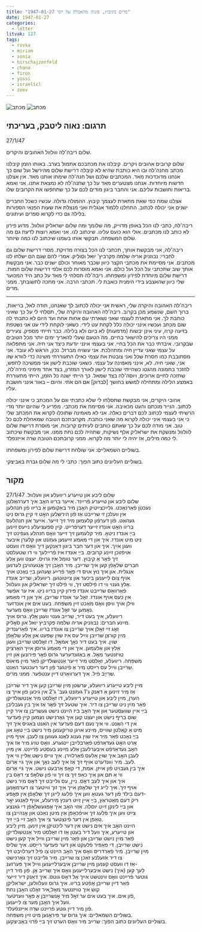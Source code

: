 ```yaml
---
title: "1947-01-27 מרים בקיבוץ, סוניה מתאבלת על יוסי"
date: 1947-01-27
categories:
  - letter
litvak: 127
tags:
  - rivka
  - miriam
  - sonia
  - hirschajzenfeld
  - chana
  - firon
  - yossi
  - israelicl
  - zeev
---
```


![מכתב](/pupko-papers/assets/images/1947-01-27-miriam.jpg)
![מכתב](/pupko-papers/assets/images/1947-01-27-sonia.jpg)

## תרגום: נאוה ליטבק, בעריכתי
27/1/47

שלום ריבה'לה ווולוול האהובים והיקרים.

שלום קרובים אהובים ויקרים. קיבלנו את מכתבכם אתמול בערב. באותו הזמן קיבלנו מכתב
מחנה'לה ובו היא כותבת שהיא לא קיבלה דרישת שלום מהירשל ועל שום כך אנחנו מדוכדכות מאד.
המכתבים שלכם ושל חנה'לה שימחו אותנו מאד. אין אצלנו חדשות מיוחדות. אנחנו מצטערים מאד
על כך שחנה'לה לא נמצאת אתנו. אני ואמא בריאות וחושבות עליכם.
אני והחבר ביגון מודים לכם על כך שתחפשו את הקרובים שלו.

אצלנו שמח כפי שאת מתארת לעצמך קיבוץ. ההמולה גדולה. עכשיו כשכל החברים ישנים אני יכולה
לכתוב.
התחלנו ללמוד אנגלית ואני מנצלת את שעות הפנאי הספורות בלילה גם כדי לקרוא ספרים
ועיתונים.

ריבה'לה, כתבי לנו הכל באופן מדוייק, מה שלומך ומה שלום ישראליק ווולוול.
מדוע פירון לא כותב לנו מכתבים. אולי הוא כועס עלינו. שיכתוב לנו. אני ואמא רוצות לדעת
גם מה שלום המשפחה. תבקשי אותו בשמנו שיכתוב לנו כמה שיותר.

ריבה'לה, אני מבקשת אותך, תכתבי לנו הכל בצורה מדויקת.
מסרי דרישת שלום גם לחברי: נבוזניק אריה שלמה פקרביץ' יואל וסוׄליק.
אמרי להם שגם הם ישלחו לנו מכתבים. אני מסיימת את מכתבי הקצר כיוון שכבר מאוחר וכולם
ישנים כבר. אני מבקשת אותך שוב שתכתבי על הכל ועל כולם. אני ואמא מוסרות לכם אלפי דרישות
שלום חמות. דרישת שלום מיוחדת לפירון ומשפחתו. ריבה'לה תסלחי לי מאד על כתב היד המכוער
שלי כיוון שהאצבע בידי הימנית כואבת לי.
תכתבי הרבה. אני מחכה לתשובתך. ממני מרים.

---

ריבה'לה האהובה והיקרה שלי, ראשית אני יכולה לכתוב לך שאנחנו, תודה לאל, בריאות, ברוך
השם, שנשמע מכן בקרוב. ריבה'לה האהובה והיקרה שלי, תסלחי לי על כך שאיני כותבת לך.
אני מתארת לעצמי שאני נשארתי עם אחות אחת ועד היום לא כתבתי לה שום מכתב ועכשיו  אינני
יכולה כלל לקחת עט לידי. כשאני לוקחת לידי עט אני נשטפת בזיעה קרה, עיני אינן יבשות
(מדמעות) לא ביום ולא בלילה. כבר חייתי מספיק. צעירים ממני היו צריכים להישאר בחיים.
מה הטעם שעלי להאריך ימים יותר מכל הטובים שבקרובי. איבדתי כבר את הכל בחיי. אני בעצמי
אינני יודעת כיצד אני חיה. אני מתפלאה על עצמי שאני עדיין חיה ומתהלכת. אני עשויה מברזל.
נכון, הראש לא עובד. אני מסתובבת כמו חסרת שכל ואני צובטת את עצמי כאילו התעוררתי
משינה כדי לוודא שזו אני, שאני חיה. לא, אינני מאמינה על עצמי. כשאני שוכבת לישון אני ממשיכה
לחפש, להזכר בתמונה מהגטו כשהייתי שוכבת לישון לאורך המזרון, בצד אחד מימיני מירה'לה,
שתזכה לחיים ארוכים, ויוסה'לה בצד שמאל. כך הייתי ישנה כל הזמן, הייתי מתעוררת באמצע
הלילה ומתחילה למשש בחושך [לבדוק] אם הם אתי. והיום – באור אינני חושבת עליו.

אהובי היקרים, אני מבקשת שתסלחו לי שלא כתבתי וגם על המכתב כי אינני יכולה לכתוב.
הנייר מוכתם והעט מכאיבה. אני מסיימת את מכתבי. מפריע לי שהיום יותר מדי הרשיתי לעצמי
לכתוב לכם דברים כאלה. אני לא מאמינה שתוכלו לקרוא את המכתב שלי כי אני בעצמי איני יכולה
לקרוא מה שאני כותבת. מקרובתכם הטובה שמאחלת לכם כל טוב. אני מודה לכם על כך שאתם
כותבים לעיתים קרובות. אני מוסרת דרישת שלום לוולוול ומנשקת את ישראליק אלף נשיקות,
שתהיה לכם נחת ממנו. אני מבקשת שיכתוב לי כמה מילים, אז יהיה לי יותר מה לקרוא. ממני
קרובתכם הטובה שרה אייזנפלד.

בשוליים השמאליים: אני שולחת דרישת שלום לפירון ומשפחתו.

בשוליים העליונים כתוב הפוך: כתבי לי מה שלום גברת באביצקי.



## מקור

שלום ליבע און טײַערע ריוועלע און וועלוול. 27/1/47  
שלום ליבע און טײַערע פֿרײַנד. אײַער בריוו האׇב איך דערהאַלטן  
נעכטן פֿאַרנאַכט. גלײַכצײַטיק האׇבן מיר באַקומען אַ בריוו פֿון חנהלען  
אין וועלכן זי שרײַבט אַז פֿון הירשלען האׇט זי קייַן גרוס ניט  
געהאַט. פֿון דערפֿון קלעמען מיר זיך זייער. אײַער און חנהלעס  
בריוו האׇט אונדז זייער דערפֿרײַט. קײַן ספעציעלע נײַעס  זײַנען  
בײַ אונדז ניטאׇ. מיר קלעמען זיך זייער וואׇס חנהלע געפֿינט זיך  
ניט מיט אונדז. איך און די מאמע זײַענען געזונט און קלערן איבער  
וועגן אײַך. איך און דער חבר ביגון דאַנקען דיך וואׇס דו וועסט  
אויפֿזוכן זײַנע קרובים. בײַ אונדז איז פֿריילעך ווי דו שטעלסט  
זיך פֿאׇר אַ קיבוץ. דער טומל איז גרויס. יעצט ווען אַלע  
חברים שלאׇפֿן קען איך שרײַבן. מיר האׇבן זיך אׇנגעהויבן לערנען  
אנגלית. און איך נוץ אויס די פּאׇר פֿרײַע שעהען בײַ נאַכט אויך  
אויף צום לייענען ביכער און צײַטונגען. ריוועלע, שרײַב אונדז  
אַלץ גענוי ווי דו פֿילסט זיך, ווי פֿילט זיך ישראליק און וועלוול.  
פֿאַרוואׇס שרײַבט אונדז פּירון קײַן בריוו ניט. איז ער אפֿשר  
אין כעס אויף אונדז. זאׇל ער אונדז שרײַבן. איך און די מאַמע  
ווילן אויך וויסן וואׇס מאַכט זײַן משפּחה. בעט אים אין אונדזער  
נאׇמען ער זאׇל אונדז שרײַבן וואׇס מערער.  
ריוועלע, איך בעט דיר, שרײַב גענוי וועגן אַלץ. גרוס אויך  
מײַנע חברים: נבוזניק אריה שלמה פּקרביץ יואל און סאׇליק.  
זאׇג זיי זאׇלן אויך שרײַבן צו אונדז בריוו. איך פֿאַרענדיק  
מײַן קורצן שרײַבן ווײַל עס איז שוין שפּעט און אַלע שלאׇפֿן  
שוין. איך בעט דיר נאׇך אמאׇל. דו זאׇלסט שרײַבן וועגן  
אַלץ און אַלעמען. איך און די מאַמע גרוסן אײַך האַרציק  
טויזנטער מאׇל. אַ באַזונדערער גרוס פֿאַר פּירונען און זײַן  
משפּחה. ריוועלע, זאׇלסט מיר זייער אַנטשולדיקן פֿאַר מײַן מיאוס  
שרײַבן ווײַל עס רײַסט מיר אַ פֿינגער פֿון דער רעכטער האַנט.  
שרײַַב פֿיל. איך דערוואַרט דײַן ענטפֿער. ממני מרים.  
  
מיין ליבע טייַערע ריוועלע, ערשטן מײַן שרײַבן קען איך דיר שרײַבן  
אַז מיר זײַנען אַ דאַנק ג'1 געזונט געב' ג'2 אין גיכען פֿון אײַך צו  
הערן, מײַן ליבע און טייַערע ריוועלע, דו זאׇלסט מיר אַנטשולדיקן  
פֿאַר מײַן ניט שרײבן צו דיר.  איך שטעל זיך פֿאׇר אַז איך בין געבליבן  
בײַ איין שוועסטער און איך האׇב ביז הײַנט נישט געשריבן צו איר קיין  
שום בריף נישט און יעצט קען איך גאׇרנישט נעמען קיין פֿעדער  
אין די האַנט. ווי איך נעם דעם פֿעדער אין האַנט באַגיס איך זיך  
מיט אַ קאַלטן שווייס, מײַנע אויגן טריקענען מיר נישט בײַ טאׇג און  
בײַ נאַכט פֿאַר מיר איז שוין גענוג לאַנג געווען צו לעבן. אויף מײַן  
אׇרט האׇט געדאַרפֿט פֿאַרבלײַבן ייִנגערע. וואׇס טויג מיר אַז איך  
האׇב געדאַרפֿט איבערלעבן אַלע מײַנע בעסטע פֿרײַנט. אין מײַן  
לעבן האׇב איך שוין אַלעס פֿאַרלוירן. איך ווייס נישט אַליין ווי איך  
לעב. מיר וווּנדערט אויף זיך אַז איך לעב נאׇך און איך גיי אַרום.  
איך בין געבויט פֿון אײַזן. אמת, די קאׇפּ אַרבעט נישט. איך גיי אַרום  
ווי אַ תּם און איך כאַפּ זיך צו זיך ווי פֿון שלאׇפֿ צי דאׇס בין  
איך און איך לעב דאׇס. ניין, עס גלייבט זיך דאׇס מיר נישט  
אויף זיך. איך לייג זיך שלאׇפֿן אייך איך זוך ווײַטער צו דערמאׇנען  
דעם בילד פֿון דער געטאׇ ווען איך פֿלעג לייגן זיך שלאׇפֿן אין פּאׇפּע-  
ריק דעם מאַטראַץ,  בײַ איין זײַט רעכץ מירעלע, אויף לאַנגע יאׇר  
און בײַ לינקן זײַט יוסלה. אַזוי האׇב איך אׇפּגעשלאׇפֿן  די גאַנצע  
צײַט ווען  איך פֿלעג זיך אויפֿכאַפּן אין מיטן נאַכט און אׇנהייבן צו  
טאַפּן אין דער פֿינצטער צי איך האׇב זיי בײַ זיך.  
הײַנט האׇב איך אים נישט אין דער ליכטיקן אין זינען.  מײַן ליבע  
און טײַערע, איך וועל דיר בעטן אַז דו זאׇלסט מיר אַנטשולדיקן  
פֿאַר מײַן נישט שרײַבן  און פֿאַר מײַן שרײַבן ווײַל איך קען נישט  
נישט שרײַבן. די פּאַפּיר פֿלעקט און דער פֿעדער רייַסט. איך שליס  
מײַן שרײַבן. מיר פֿאַרדריס וואׇס איך האׇב הײַנט צו פֿיל דערלויבט זיך  
צו דיר אַזעלכע זאַכן צו שרײַבן.  מיר גלייבט זיך גאׇרנישט  
אַז דו וועסט קענען מײַן שרײַבן איבערלייענען ווײַל איך פּערזענ-  
לעך קען (איך) נישט איבערלייענען וואׇס איך שרײַב אׇן. פֿון מיר דײַן  
גוטער פֿרײַנט וואׇס ווינטשט אײַך אַל דאׇס גוטס. איך דאַנק דיר זייער  
פֿאַר דײַן שרײַבן אׇפֿטע בריוו. איך גרוס וועלוולען, ישראליקן  
קוש איך טויזנטער מאׇל,איר זאׇלט האׇבן נחת  
פֿון אים. איך בעט אים ער זאׇל מיר אׇנשרײַבן אַ פּאׇר ווערטער,  
וועל איך האׇבן מער צו לייענען.  
פֿון מיר דײַן גוטע פֿרײַנט שרה אײזנפֿעלד.  
בשוליים השמאליים: איך גרוס ער פּיראׇנען מיט זײַן משפּחה.  
בשוליים העליונים כתוב הפוך: שרײַב מיר וואׇס הערט זיך בײַ פֿרוי באַביצקען.  
